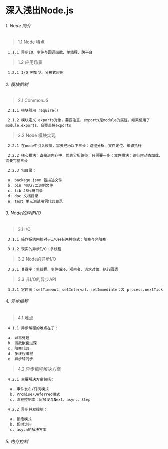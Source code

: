 # 深入浅出Node.js

###### 1. Node 简介

> 1.1 Node 特点

 ` 1.1.1 异步IO、事件与回调函数、单线程、跨平台`
 
> 1.2 应用场景

 ` 1.2.1 I/O 密集型、分布式应用`
 
###### 2. 模块机制 

> 2.1 CommonJS

 ` 2.1.1 模块引用 require()`
 
 ` 2.1.2 模块定义 exports对象，需要注意，exports是module的属性，如果使用了module.exports，会覆盖掉exports`
 
> 2.2 Node 模块实现

 ` 2.2.1 在node中引入模块，需要经历以下三步：路径分析、文件定位、编译执行`
 
 ` 2.2.2 核心模块：直接进内存中，优先分析路径，只需要一步；文件模块：运行时动态加载，需要完整三步`
 
 ` 2.2.3 包目录：`  
 
     a. package.json 包描述文件
     b. bin 可执行二进制文件
     c. lib JS代码目录
     d. doc 文档目录
     e. test 单元测试用例代码目录
 
###### 3. Node的异步I/O

> 3.1 I/O 

 ` 3.1.1 操作系统内核对于I/O只有两种方式：阻塞与非阻塞` 
 
 ` 3.1.2 现实的异步I/O：多线程`

> 3.2 Node的异步I/O

 ` 3.2.1 关键字：单线程、事件循环、观察者、请求对象、执行回调`
 
> 3.3 非I/O的异步API

 ` 3.3.1 定时器：setTimeout、setInterval、setImmediate；及 process.nextTick`
 
###### 4. 异步编程

> 4.1 难点

 ` 4.1.1 异步编程的难点在于：`
 
     a. 异常处理
     b. 函数嵌套过深
     c. 阻塞代码
     d. 多线程编程
     e. 异步转同步
 
> 4.2 异步编程解决方案

 ` 4.2.1 主要解决方案包括：`
 
      a. 事件发布/订阅模式
      b. Promise/Deferred模式
      c. 流程控制库：尾触发与Next、async、Step

 ` 4.2.2 异步并发控制：`
 
      a. 拒绝模式
      b. 超时访问
      c. asycn的解决方案

###### 5. 内存控制
 
